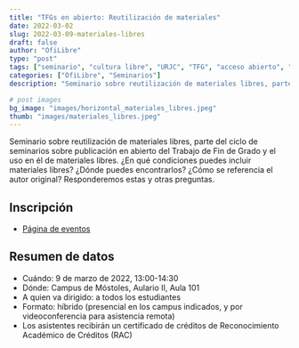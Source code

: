 ```yaml
---
title: "TFGs en abierto: Reutilización de materiales"
date: 2022-03-02
slug: 2022-03-09-materiales-libres
draft: false
author: "OfiLibre"
type: "post"
tags: ["seminario", "cultura libre", "URJC", "TFG", "acceso abierto", "materiales libres"]
categories: ["OfiLibre", "Seminarios"]
description: "Seminario sobre reutilización de materiales libres, parte del ciclo de seminarios sobre publicación en abierto del Trabajo de Fin de Grado y el uso en él de materiales libres."

# post images 
bg_image: "images/horizontal_materiales_libres.jpeg"
thumb: "images/materiales_libres.jpeg"
---
```


Seminario sobre reutilización de materiales libres, parte del ciclo de seminarios sobre publicación en abierto del Trabajo de Fin de Grado y el uso en él de materiales libres. ¿En qué condiciones puedes incluir materiales libres? ¿Dónde puedes encontrarlos? ¿Cómo se referencia el autor original? Responderemos estas y otras preguntas.

## Inscripción

* [Página de eventos](https://eventos.urjc.es/79125/detail/tfgs-en-abierto_-reutilizacion-de-materiales-libres.html)

## Resumen de datos

* Cuándo: 9 de marzo de 2022, 13:00-14:30
* Dónde: Campus de Móstoles, Aulario II, Aula 101
* A quien va dirigido: a todos los estudiantes
* Formato: híbrido (presencial en los campus indicados, y por videoconferencia para asistencia remota)
* Los asistentes recibirán un certificado de créditos de Reconocimiento Académico de Créditos (RAC)

